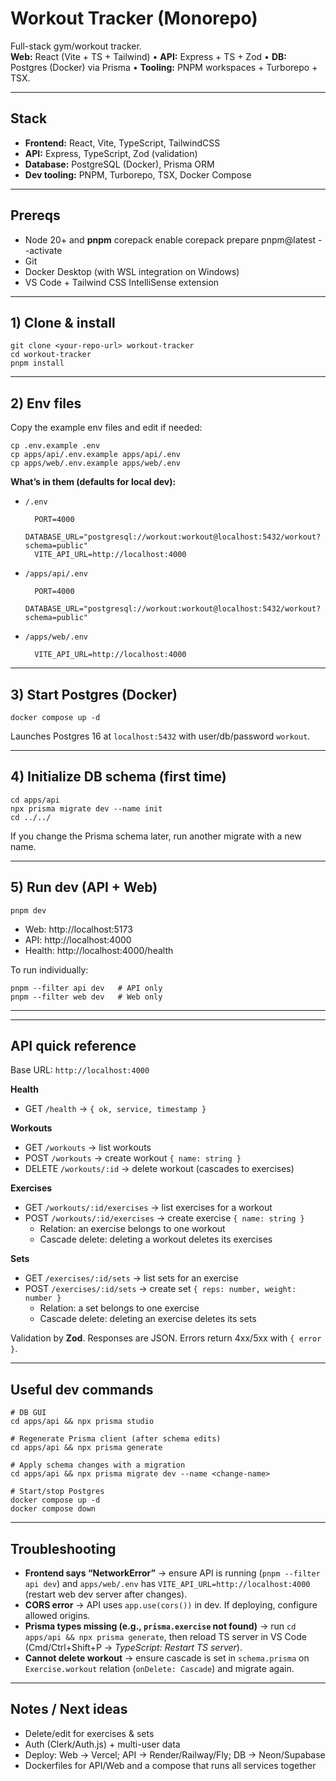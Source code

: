 # Workout Tracker (Monorepo)

Full-stack gym/workout tracker.  
**Web:** React (Vite + TS + Tailwind) • **API:** Express + TS + Zod • **DB:** Postgres (Docker) via Prisma • **Tooling:** PNPM workspaces + Turborepo + TSX.

---

## Stack

- **Frontend:** React, Vite, TypeScript, TailwindCSS  
- **API:** Express, TypeScript, Zod (validation)  
- **Database:** PostgreSQL (Docker), Prisma ORM  
- **Dev tooling:** PNPM, Turborepo, TSX, Docker Compose

---

## Prereqs

- Node 20+ and **pnpm**
    corepack enable
    corepack prepare pnpm@latest --activate
- Git
- Docker Desktop (with WSL integration on Windows)
- VS Code + Tailwind CSS IntelliSense extension

---

## 1) Clone & install

    git clone <your-repo-url> workout-tracker
    cd workout-tracker
    pnpm install

---

## 2) Env files

Copy the example env files and edit if needed:

    cp .env.example .env
    cp apps/api/.env.example apps/api/.env
    cp apps/web/.env.example apps/web/.env

**What’s in them (defaults for local dev):**

- `/.env`

        PORT=4000
        DATABASE_URL="postgresql://workout:workout@localhost:5432/workout?schema=public"
        VITE_API_URL=http://localhost:4000

- `/apps/api/.env`

        PORT=4000
        DATABASE_URL="postgresql://workout:workout@localhost:5432/workout?schema=public"

- `/apps/web/.env`

        VITE_API_URL=http://localhost:4000

---

## 3) Start Postgres (Docker)

    docker compose up -d

Launches Postgres 16 at `localhost:5432` with user/db/password `workout`.

---

## 4) Initialize DB schema (first time)

    cd apps/api
    npx prisma migrate dev --name init
    cd ../../

If you change the Prisma schema later, run another migrate with a new name.

---

## 5) Run dev (API + Web)

    pnpm dev

- Web: http://localhost:5173  
- API: http://localhost:4000  
- Health: http://localhost:4000/health

To run individually:

    pnpm --filter api dev   # API only
    pnpm --filter web dev   # Web only

---


---

## API quick reference

Base URL: `http://localhost:4000`

**Health**
- GET `/health` → `{ ok, service, timestamp }`

**Workouts**
- GET `/workouts` → list workouts
- POST `/workouts` → create workout `{ name: string }`
- DELETE `/workouts/:id` → delete workout (cascades to exercises)

**Exercises**
- GET `/workouts/:id/exercises` → list exercises for a workout
- POST `/workouts/:id/exercises` → create exercise `{ name: string }`
  - Relation: an exercise belongs to one workout
  - Cascade delete: deleting a workout deletes its exercises

**Sets**
- GET `/exercises/:id/sets` → list sets for an exercise
- POST `/exercises/:id/sets` → create set `{ reps: number, weight: number }`
  - Relation: a set belongs to one exercise
  - Cascade delete: deleting an exercise deletes its sets

Validation by **Zod**. Responses are JSON. Errors return 4xx/5xx with `{ error }`.

---

## Useful dev commands

    # DB GUI
    cd apps/api && npx prisma studio

    # Regenerate Prisma client (after schema edits)
    cd apps/api && npx prisma generate

    # Apply schema changes with a migration
    cd apps/api && npx prisma migrate dev --name <change-name>

    # Start/stop Postgres
    docker compose up -d
    docker compose down

---

## Troubleshooting

- **Frontend says “NetworkError”** → ensure API is running (`pnpm --filter api dev`) and `apps/web/.env` has `VITE_API_URL=http://localhost:4000` (restart web dev server after changes).  
- **CORS error** → API uses `app.use(cors())` in dev. If deploying, configure allowed origins.  
- **Prisma types missing (e.g., `prisma.exercise` not found)** → run `cd apps/api && npx prisma generate`, then reload TS server in VS Code (Cmd/Ctrl+Shift+P → *TypeScript: Restart TS server*).  
- **Cannot delete workout** → ensure cascade is set in `schema.prisma` on `Exercise.workout` relation (`onDelete: Cascade`) and migrate again.

---

## Notes / Next ideas

- Delete/edit for exercises & sets  
- Auth (Clerk/Auth.js) + multi-user data  
- Deploy: Web → Vercel; API → Render/Railway/Fly; DB → Neon/Supabase  
- Dockerfiles for API/Web and a compose that runs all services together
